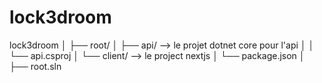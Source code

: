# lock3droom

lock3droom
│
├── root/
│   ├── api/             --> le projet dotnet core pour l'api
│   │   └── api.csproj
│   └── client/         --> le project nextjs
│       └── package.json
│
├── root.sln  

